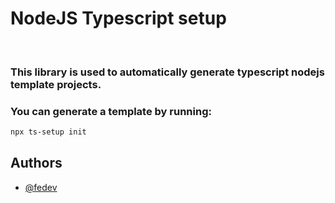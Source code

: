 # NodeJS Typescript setup

<br>

### This library is used to automatically generate typescript nodejs template projects.

### You can generate a template by running:

```bash
npx ts-setup init
```

## Authors

- [@fedev](https://github.com/fedevcoding)
